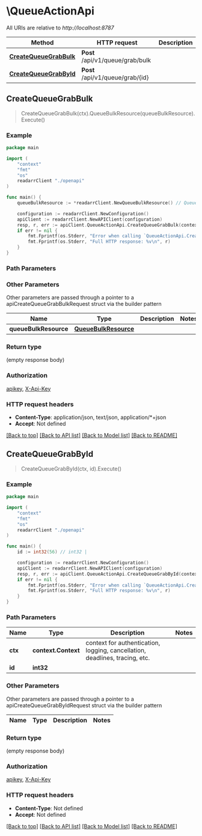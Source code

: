 # \QueueActionApi

All URIs are relative to *http://localhost:8787*

Method | HTTP request | Description
------------- | ------------- | -------------
[**CreateQueueGrabBulk**](QueueActionApi.md#CreateQueueGrabBulk) | **Post** /api/v1/queue/grab/bulk | 
[**CreateQueueGrabById**](QueueActionApi.md#CreateQueueGrabById) | **Post** /api/v1/queue/grab/{id} | 



## CreateQueueGrabBulk

> CreateQueueGrabBulk(ctx).QueueBulkResource(queueBulkResource).Execute()



### Example

```go
package main

import (
    "context"
    "fmt"
    "os"
    readarrClient "./openapi"
)

func main() {
    queueBulkResource := *readarrClient.NewQueueBulkResource() // QueueBulkResource |  (optional)

    configuration := readarrClient.NewConfiguration()
    apiClient := readarrClient.NewAPIClient(configuration)
    resp, r, err := apiClient.QueueActionApi.CreateQueueGrabBulk(context.Background()).QueueBulkResource(queueBulkResource).Execute()
    if err != nil {
        fmt.Fprintf(os.Stderr, "Error when calling `QueueActionApi.CreateQueueGrabBulk``: %v\n", err)
        fmt.Fprintf(os.Stderr, "Full HTTP response: %v\n", r)
    }
}
```

### Path Parameters



### Other Parameters

Other parameters are passed through a pointer to a apiCreateQueueGrabBulkRequest struct via the builder pattern


Name | Type | Description  | Notes
------------- | ------------- | ------------- | -------------
 **queueBulkResource** | [**QueueBulkResource**](QueueBulkResource.md) |  | 

### Return type

 (empty response body)

### Authorization

[apikey](../README.md#apikey), [X-Api-Key](../README.md#X-Api-Key)

### HTTP request headers

- **Content-Type**: application/json, text/json, application/*+json
- **Accept**: Not defined

[[Back to top]](#) [[Back to API list]](../README.md#documentation-for-api-endpoints)
[[Back to Model list]](../README.md#documentation-for-models)
[[Back to README]](../README.md)


## CreateQueueGrabById

> CreateQueueGrabById(ctx, id).Execute()



### Example

```go
package main

import (
    "context"
    "fmt"
    "os"
    readarrClient "./openapi"
)

func main() {
    id := int32(56) // int32 | 

    configuration := readarrClient.NewConfiguration()
    apiClient := readarrClient.NewAPIClient(configuration)
    resp, r, err := apiClient.QueueActionApi.CreateQueueGrabById(context.Background(), id).Execute()
    if err != nil {
        fmt.Fprintf(os.Stderr, "Error when calling `QueueActionApi.CreateQueueGrabById``: %v\n", err)
        fmt.Fprintf(os.Stderr, "Full HTTP response: %v\n", r)
    }
}
```

### Path Parameters


Name | Type | Description  | Notes
------------- | ------------- | ------------- | -------------
**ctx** | **context.Context** | context for authentication, logging, cancellation, deadlines, tracing, etc.
**id** | **int32** |  | 

### Other Parameters

Other parameters are passed through a pointer to a apiCreateQueueGrabByIdRequest struct via the builder pattern


Name | Type | Description  | Notes
------------- | ------------- | ------------- | -------------


### Return type

 (empty response body)

### Authorization

[apikey](../README.md#apikey), [X-Api-Key](../README.md#X-Api-Key)

### HTTP request headers

- **Content-Type**: Not defined
- **Accept**: Not defined

[[Back to top]](#) [[Back to API list]](../README.md#documentation-for-api-endpoints)
[[Back to Model list]](../README.md#documentation-for-models)
[[Back to README]](../README.md)

